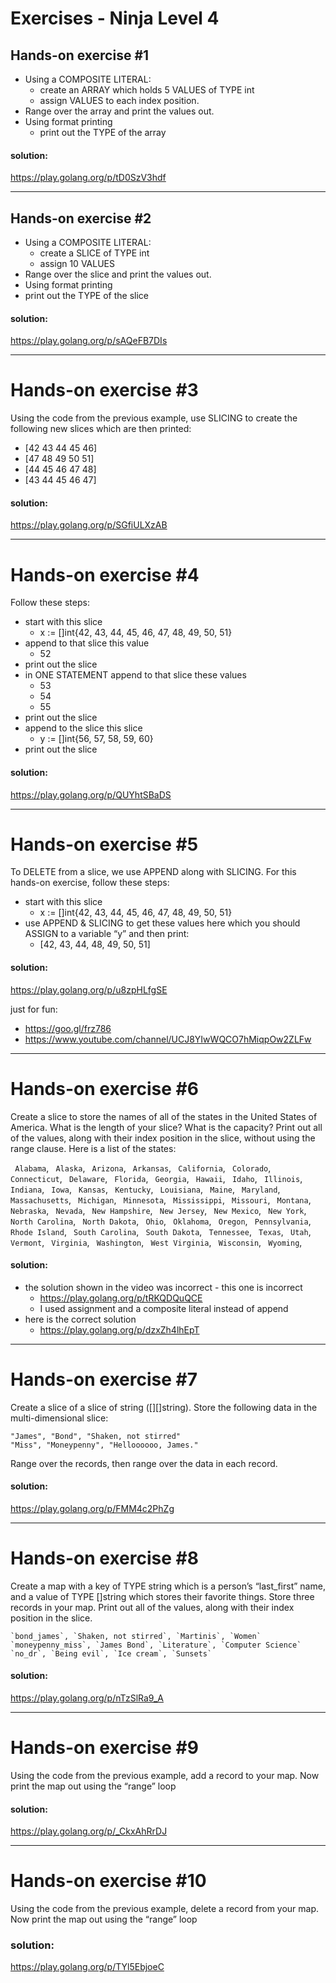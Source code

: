 # Exercises - Ninja Level 4
## Hands-on exercise #1
- Using a COMPOSITE LITERAL: 
  - create an ARRAY which holds 5 VALUES of TYPE int
  - assign VALUES to each index position. 
- Range over the array and print the values out. 
- Using format printing
  - print out the TYPE of the array

#### solution:
https://play.golang.org/p/tD0SzV3hdf 

---
## Hands-on exercise #2
- Using a COMPOSITE LITERAL: 
  - create a SLICE of TYPE int
  - assign 10 VALUES 
- Range over the slice and print the values out. 
- Using format printing
- print out the TYPE of the slice

#### solution: 
https://play.golang.org/p/sAQeFB7DIs 

---
# Hands-on exercise #3
Using the code from the previous example, use SLICING to create the following new slices which are then printed:
- [42 43 44 45 46]
- [47 48 49 50 51]
- [44 45 46 47 48]
- [43 44 45 46 47]
#### solution: 
https://play.golang.org/p/SGfiULXzAB 

---
# Hands-on exercise #4
Follow these steps:
- start with this slice
  - x := []int{42, 43, 44, 45, 46, 47, 48, 49, 50, 51}
- append to that slice this value
  - 52
- print out the slice
- in ONE STATEMENT append to that slice these values
  - 53
  - 54
  - 55
- print out the slice
- append to the slice this slice
  - y := []int{56, 57, 58, 59, 60}
- print out the slice

#### solution: 
https://play.golang.org/p/QUYhtSBaDS 

---
# Hands-on exercise #5
To DELETE from a slice, we use APPEND along with SLICING. For this hands-on exercise, follow these steps:
- start with this slice
  - x := []int{42, 43, 44, 45, 46, 47, 48, 49, 50, 51}
- use APPEND & SLICING to get these values here which you should ASSIGN to a variable “y” and then print:
  - [42, 43, 44, 48, 49, 50, 51]
#### solution:
https://play.golang.org/p/u8zpHLfgSE 

just for fun: 
 - https://goo.gl/frz786 
 - https://www.youtube.com/channel/UCJ8YIwWQCO7hMiqpOw2ZLFw 

---
# Hands-on exercise #6
Create a slice to store the names of all of the states in the United States of America. What is the length of your slice? What is the capacity? Print out all of the values, along with their index position in the slice, without using the range clause. Here is a list of the states:

` Alabama`, ` Alaska`, ` Arizona`, ` Arkansas`, ` California`, ` Colorado`, ` Connecticut`, ` Delaware`, ` Florida`, ` Georgia`, ` Hawaii`, ` Idaho`, ` Illinois`, ` Indiana`, ` Iowa`, ` Kansas`, ` Kentucky`, ` Louisiana`, ` Maine`, ` Maryland`, ` Massachusetts`, ` Michigan`, ` Minnesota`, ` Mississippi`, ` Missouri`, ` Montana`, ` Nebraska`, ` Nevada`, ` New Hampshire`, ` New Jersey`, ` New Mexico`, ` New York`, ` North Carolina`, ` North Dakota`, ` Ohio`, ` Oklahoma`, ` Oregon`, ` Pennsylvania`, ` Rhode Island`, ` South Carolina`, ` South Dakota`, ` Tennessee`, ` Texas`, ` Utah`, ` Vermont`, ` Virginia`, ` Washington`, ` West Virginia`, ` Wisconsin`, ` Wyoming`, 

#### solution:
- the solution shown in the video was incorrect - this one is incorrect 
  - https://play.golang.org/p/tRKQDQuQCE 
  - I used assignment and a composite literal instead of append
- here is the correct solution
  - https://play.golang.org/p/dzxZh4lhEpT 

---
# Hands-on exercise #7
Create a slice of a slice of string ([][]string). Store the following data in the multi-dimensional slice:
```
"James", "Bond", "Shaken, not stirred"
"Miss", "Moneypenny", "Helloooooo, James."
```

Range over the records, then range over the data in each record.
#### solution: 
https://play.golang.org/p/FMM4c2PhZg 

---
# Hands-on exercise #8
Create a map with a key of TYPE string which is a person’s “last_first” name, and a value of TYPE []string which stores their favorite things. Store three records in your map. Print out all of the values, along with their index position in the slice.

    `bond_james`, `Shaken, not stirred`, `Martinis`, `Women`
    `moneypenny_miss`, `James Bond`, `Literature`, `Computer Science`
    `no_dr`, `Being evil`, `Ice cream`, `Sunsets`

#### solution: 
https://play.golang.org/p/nTzSlRa9_A 

---
# Hands-on exercise #9
Using the code from the previous example, add a record to your map. Now print the map out using the “range” loop
#### solution: 
https://play.golang.org/p/_CkxAhRrDJ 

---
# Hands-on exercise #10
Using the code from the previous example, delete a record from your map. Now print the map out using the “range” loop
### solution: 
https://play.golang.org/p/TYl5EbjoeC 
